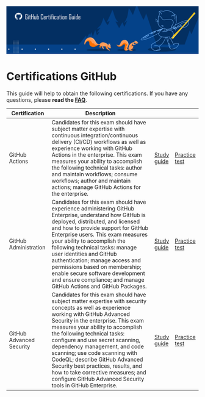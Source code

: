 <img src="./media/banner.png"  width="1173"/>

# Certifications GitHub

This guide will help to obtain the following certifications. If you have any questions, please **read the [FAQ](FAQ.md)**.

| Certification  | Description  |  |  |
|---|---|---|---|
| GitHub Actions  | Candidates for this exam should have subject matter expertise with continuous integration/continuous delivery (CI/CD) workflows as well as experience working with GitHub Actions in the enterprise. This exam measures your ability to accomplish the following technical tasks: author and maintain workflows; consume workflows; author and maintain actions; manage GitHub Actions for the enterprise.  | [Study guide](./guides/github-actions.md) | [Practice test](./exams/github-actions.md) |
| GitHub Administration  | Candidates for this exam should have experience administering GitHub Enterprise, understand how GitHub is deployed, distributed, and licensed and how to provide support for GitHub Enterprise users. This exam measures your ability to accomplish the following technical tasks: manage user identities and GitHub authentication; manage access and permissions based on membership; enable secure software development and ensure compliance; and manage GitHub Actions and GitHub Packages.  | [Study guide](./guides/github-administration.md) | [Practice test](./exams/github-administration.md) |
| GitHub Advanced Security  | Candidates for this exam should have subject matter expertise with security concepts as well as experience working with GitHub Advanced Security in the enterprise. This exam measures your ability to accomplish the following technical tasks: configure and use secret scanning, dependency management, and code scanning; use code scanning with CodeQL; describe GitHub Advanced Security best practices, results, and how to take corrective measures; and configure GitHub Advanced Security tools in GitHub Enterprise.  | [Study guide](./guides/github-advanced-security.md) | [Practice test](./exams/github-advanced-security.md) |
